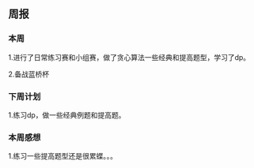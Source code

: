 ## 周报

### 本周

1.进行了日常练习赛和小组赛，做了贪心算法一些经典和提高题型，学习了dp。

2.备战蓝桥杯

### 下周计划

1.练习dp，做一些经典例题和提高题。

### 本周感想

1.练习一些提高题型还是很累蝶。。。

